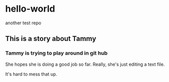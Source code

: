 # hello-world
another test repo
## This is a story about Tammy
### Tammy is trying to play around in git hub
She hopes she is doing a good job so far.
Really, she's just editing a text file.

It's hard to mess that up.
